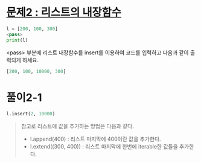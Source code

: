 # [문제2 : 리스트의 내장함수](https://www.notion.so/2306525c312f482d8b52e99a259ab72e)

```python
l = [200, 100, 300]
<pass>
print(l)
```

\<pass> 부분에 리스트 내장함수를 insert를 이용하여 코드를 입력하고 다음과 같이 출력되게 하세요.

```python
[200, 100, 10000, 300]
```

# 풀이2-1

``` python
l.insert(2, 10000)
```

> 참고로 리스트에 값을 추가하는 방법은 다음과 같다.
>
> - l.append(400) : 리스트 마지막에 400이란 값을 추가한다.
> - l.extend((300, 400)) : 리스트 마지막에 한번에 iterable한 값들을 추가한다.